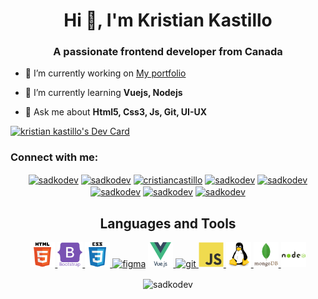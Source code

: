 <h1 align="center">Hi 👋, I'm Kristian Kastillo</h1>
<h3 align="center">A passionate frontend developer from Canada</h3>

- 🔭 I’m currently working on [My portfolio](https://nationcreative.online) 

- 🌱 I’m currently learning **Vuejs, Nodejs**

- 💬 Ask me about **Html5, Css3, Js, Git, UI-UX**


<a align="center" href="https://app.daily.dev/2kristian"><img src="https://api.daily.dev/devcards/e65ed7b64883496a8ef2a70db97447d6.png?r=r9x" width="400" alt="kristian kastillo's Dev Card"/></a>



<h3 align="left">Connect with me:</h3>
<p align="center">
<a href="https://dev.to/sadkodev" target="blank"><img align="center" src="https://raw.githubusercontent.com/rahuldkjain/github-profile-readme-generator/master/src/images/icons/Social/devto.svg" alt="sadkodev" height="30" width="40" /></a>
<a href="https://twitter.com/sadkodev" target="blank"><img align="center" src="https://raw.githubusercontent.com/rahuldkjain/github-profile-readme-generator/master/src/images/icons/Social/twitter.svg" alt="sadkodev" height="30" width="40" /></a>
<a href="https://linkedin.com/in/cristiancastillo" target="blank"><img align="center" src="https://raw.githubusercontent.com/rahuldkjain/github-profile-readme-generator/master/src/images/icons/Social/linked-in-alt.svg" alt="cristiancastillo" height="30" width="40" /></a>
<a href="https://stackoverflow.com/users/sadkodev" target="blank"><img align="center" src="https://raw.githubusercontent.com/rahuldkjain/github-profile-readme-generator/master/src/images/icons/Social/stack-overflow.svg" alt="sadkodev" height="30" width="40" /></a>
<a href="https://dribbble.com/sadkodev" target="blank"><img align="center" src="https://raw.githubusercontent.com/rahuldkjain/github-profile-readme-generator/master/src/images/icons/Social/dribbble.svg" alt="sadkodev" height="30" width="40" /></a>
<a href="https://medium.com/sadkodev" target="blank"><img align="center" src="https://raw.githubusercontent.com/rahuldkjain/github-profile-readme-generator/master/src/images/icons/Social/medium.svg" alt="sadkodev" height="30" width="40" /></a>
<a href="https://www.youtube.com/c/sadkodev" target="blank"><img align="center" src="https://raw.githubusercontent.com/rahuldkjain/github-profile-readme-generator/master/src/images/icons/Social/youtube.svg" alt="sadkodev" height="30" width="40" /></a>
<a href="https://discord.gg/sadkodev" target="blank"><img align="center" src="https://raw.githubusercontent.com/rahuldkjain/github-profile-readme-generator/master/src/images/icons/Social/discord.svg" alt="sadkodev" height="30" width="40" /></a>
</p>

<h2 align="center">Languages and Tools </h2>

<p align="center" class="techno"> <a class="techno-item" href="https://www.w3.org/html/" target="_blank" rel="noreferrer"> <img src="https://raw.githubusercontent.com/devicons/devicon/master/icons/html5/html5-original-wordmark.svg" alt="html5" width="40" height="40"/> </a> <a class="techno-item" href="https://getbootstrap.com" target="_blank" rel="noreferrer"><img src="https://raw.githubusercontent.com/devicons/devicon/master/icons/bootstrap/bootstrap-plain-wordmark.svg" alt="bootstrap" width="40" height="40"/> 
</a> <a class="techno-item" href="https://www.w3schools.com/css/" target="_blank" rel="noreferrer"><img src="https://raw.githubusercontent.com/devicons/devicon/master/icons/css3/css3-original-wordmark.svg" alt="css3" width="40" height="40"/><a
class="techno-item" href="https://www.figma.com/" target="_blank" rel="noreferrer"> <img src="https://www.vectorlogo.zone/logos/figma/figma-icon.svg" alt="figma" width="40" height="40"/></a> <a class="techno-item"  href="https://vuejs.org/" target="_blank" rel="noreferrer"><img src="https://raw.githubusercontent.com/devicons/devicon/master/icons/vuejs/vuejs-original-wordmark.svg" alt="vuejs" width="40" height="40"/> </a> <a class="techno-item"  href="https://git-scm.com/" target="_blank" rel="noreferrer"> <img src="https://www.vectorlogo.zone/logos/git-scm/git-scm-icon.svg" alt="git" width="40" height="40"/></a><a class="techno-item"  href="https://developer.mozilla.org/en-US/docs/Web/JavaScript" target="_blank" rel="noreferrer"> <img src="https://raw.githubusercontent.com/devicons/devicon/master/icons/javascript/javascript-original.svg" alt="javascript" width="40" height="40"/> </a><a class="techno-item"  href="https://www.linux.org/" target="_blank" rel="noreferrer"> <img src="https://raw.githubusercontent.com/devicons/devicon/master/icons/linux/linux-original.svg" alt="linux" width="40" height="40"/> </a> <a class="techno-item"  href="https://www.mongodb.com/" target="_blank" rel="noreferrer"> <img src="https://raw.githubusercontent.com/devicons/devicon/master/icons/mongodb/mongodb-original-wordmark.svg" alt="mongodb" width="40" height="40"/> </a> <a class="techno-item"  href="https://nodejs.org" target="_blank" rel="noreferrer"> <img src="https://raw.githubusercontent.com/devicons/devicon/master/icons/nodejs/nodejs-original-wordmark.svg" alt="nodejs" width="40" height="40"/></a> </p>



<p align="center" ><img align="center" src="https://github-readme-stats.vercel.app/api/top-langs?username=sadkodev&show_icons=true&locale=en&layout=compact" alt="sadkodev" /></p>
